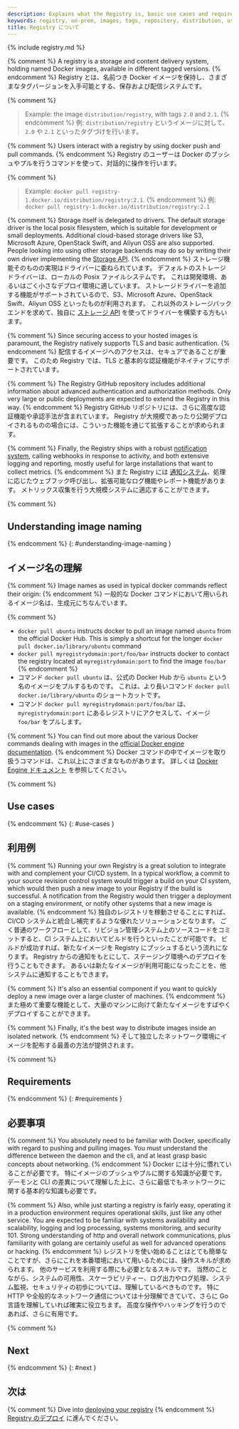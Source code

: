 ```yaml
---
description: Explains what the Registry is, basic use cases and requirements
keywords: registry, on-prem, images, tags, repository, distribution, use cases, requirements
title: Registry について
---
```


{% include registry.md %}

{% comment %}
A registry is a storage and content delivery system, holding named Docker
images, available in different tagged versions.
{% endcomment %}
Registry とは、名前つき Docker イメージを保持し、さまざまなタグバージョンを入手可能とする、保存および配信システムです。

  {% comment %}
  > Example: the image `distribution/registry`, with tags `2.0` and `2.1`.
  {% endcomment %}
  > 例: `distribution/registry` というイメージに対して、`2.0` や `2.1` といったタグづけを行います。

{% comment %}
Users interact with a registry by using docker push and pull commands.
{% endcomment %}
Registry のユーザーは Docker のプッシュやプルを行うコマンドを使って、対話的に操作を行います。

  {% comment %}
  > Example: `docker pull registry-1.docker.io/distribution/registry:2.1`.
  {% endcomment %}
  > 例: `docker pull registry-1.docker.io/distribution/registry:2.1`

{% comment %}
Storage itself is delegated to drivers. The default storage driver is the local
posix filesystem, which is suitable for development or small deployments.
Additional cloud-based storage drivers like S3, Microsoft Azure, OpenStack Swift,
and Aliyun OSS are also supported. People looking into using other storage
backends may do so by writing their own driver implementing the
[Storage API](storage-drivers/index.md).
{% endcomment %}
ストレージ機能そのものの実現はドライバーに委ねられています。
デフォルトのストレージドライバーは、ローカルの Posix ファイルシステムです。
これは開発環境、あるいはごく小さなデプロイ環境に適しています。
ストレージドライバーを追加する機能がサポートされているので、S3、Microsoft Azure、OpenStack Swift、Aliyun OSS といったものが利用されます。
これ以外のストレージバックエンドを求めて、独自に [ストレージ API](storage-drivers/index.md) を使ってドライバーを構築する方もいます。

{% comment %}
Since securing access to your hosted images is paramount, the Registry natively
supports TLS and basic authentication.
{% endcomment %}
配信するイメージへのアクセスは、セキュアであることが重要です。
このため Registry では、TLS と基本的な認証機能がネイティブにサポートされています。

{% comment %}
The Registry GitHub repository includes additional information about advanced
authentication and authorization methods. Only very large or public deployments
are expected to extend the Registry in this way.
{% endcomment %}
Registry GitHub リポジトリには、さらに高度な認証機能や承認手法が含まれています。
Registry が大規模であったり公開デプロイされるものの場合には、こういった機能を通じて拡張することが求められます。

{% comment %}
Finally, the Registry ships with a robust [notification system](notifications.md),
calling webhooks in response to activity, and both extensive logging and reporting,
mostly useful for large installations that want to collect metrics.
{% endcomment %}
また Registry には [通知システム](notifications.md)、処理に応じたウェブフック呼び出し、拡張可能なログ機能やレポート機能があります。
メトリックス収集を行う大規模システムに適応することができます。

{% comment %}
## Understanding image naming
{% endcomment %}
{: #understanding-image-naming }
## イメージ名の理解

{% comment %}
Image names as used in typical docker commands reflect their origin:
{% endcomment %}
一般的な Docker コマンドにおいて用いられるイメージ名は、生成元にちなんでいます。

 {% comment %}
 * `docker pull ubuntu` instructs docker to pull an image named `ubuntu` from the official Docker Hub. This is simply a shortcut for the longer `docker pull docker.io/library/ubuntu` command
 * `docker pull myregistrydomain:port/foo/bar` instructs docker to contact the registry located at `myregistrydomain:port` to find the image `foo/bar`
 {% endcomment %}
 * コマンド `docker pull ubuntu` は、公式の Docker Hub から `ubuntu` という名のイメージをプルするものです。
   これは、より長いコマンド `docker pull docker.io/library/ubuntu` のショートカットです。
 * コマンド `docker pull myregistrydomain:port/foo/bar` は、`myregistrydomain:port` にあるレジストリにアクセスして、イメージ `foo/bar` をプルします。

{% comment %}
You can find out more about the various Docker commands dealing with images in
the [official Docker engine documentation](../engine/reference/commandline/cli.md).
{% endcomment %}
Docker コマンドの中でイメージを取り扱うコマンドは、これ以上にさまざまなものがあります。
詳しくは [Docker Engine ドキュメント](../engine/reference/commandline/cli.md) を参照してください。

{% comment %}
## Use cases
{% endcomment %}
{: #use-cases }
## 利用例

{% comment %}
Running your own Registry is a great solution to integrate with and complement
your CI/CD system. In a typical workflow, a commit to your source revision
control system would trigger a build on your CI system, which would then push a
new image to your Registry if the build is successful. A notification from the
Registry would then trigger a deployment on a staging environment, or notify
other systems that a new image is available.
{% endcomment %}
独自のレジストリを稼動させることにすれば、CI/CD システムと統合し補完するような優れたソリューションとなります。
ごく普通のワークフローとして、リビジョン管理システム上のソースコードをコミットすると、CI システム上においてビルドを行うといったことが可能です。
ビルドが成功すれば、新たなイメージを Registry にプッシュするという流れになります。
Registry からの通知をもとにして、ステージング環境へのデプロイを行うこともできます。
あるいは新たなイメージが利用可能になったことを、他システムに通知することもできます。

{% comment %}
It's also an essential component if you want to quickly deploy a new image over
a large cluster of machines.
{% endcomment %}
また極めて重要な機能として、大量のマシンに向けて新たなイメージをすばやくデプロイすることができます。

{% comment %}
Finally, it's the best way to distribute images inside an isolated network.
{% endcomment %}
そして独立したネットワーク環境にイメージを配布する最善の方法が提供されます。

{% comment %}
## Requirements
{% endcomment %}
{: #requirements }
## 必要事項

{% comment %}
You absolutely need to be familiar with Docker, specifically with regard to
pushing and pulling images. You must understand the difference between the
daemon and the cli, and at least grasp basic concepts about networking.
{% endcomment %}
Docker には十分に慣れていることが必要です。
特にイメージのプッシュやプルに関する知識が必要です。
デーモンと CLI の差異について理解した上に、さらに最低でもネットワークに関する基本的な知識も必要です。

{% comment %}
Also, while just starting a registry is fairly easy, operating it in a
production environment requires operational skills, just like any other service.
You are expected to be familiar with systems availability and scalability,
logging and log processing, systems monitoring, and security 101. Strong
understanding of http and overall network communications, plus familiarity with
golang are certainly useful as well for advanced operations or hacking.
{% endcomment %}
レジストリを使い始めることはとても簡単なことですが、さらにこれを本番環境において用いるためには、操作スキルが求められます。
他のサービスを利用する際にも必要となるスキルです。
当然のことながら、システムの可用性、スケーラビリティー、ログ出力やログ処理、システム監視、セキュリティの初歩については、理解しているべきものです。
特に HTTP や全般的なネットワーク通信については十分理解できていて、さらに Go 言語を理解していれば確実に役立ちます。
高度な操作やハッキングを行うのであれば、さらに有用です。

{% comment %}
## Next
{% endcomment %}
{: #next }
## 次は

{% comment %}
Dive into [deploying your registry](deploying.md)
{% endcomment %}
[Registry のデプロイ](deploying.md) に進んでください。
